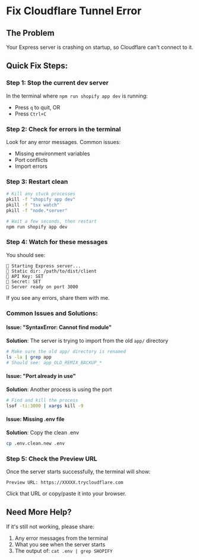 # Fix Cloudflare Tunnel Error

## The Problem
Your Express server is crashing on startup, so Cloudflare can't connect to it.

## Quick Fix Steps:

### Step 1: Stop the current dev server
In the terminal where `npm run shopify app dev` is running:
- Press `q` to quit, OR
- Press `Ctrl+C`

### Step 2: Check for errors in the terminal
Look for any error messages. Common issues:
- Missing environment variables
- Port conflicts
- Import errors

### Step 3: Restart clean
```bash
# Kill any stuck processes
pkill -f "shopify app dev"
pkill -f "tsx watch"
pkill -f "node.*server"

# Wait a few seconds, then restart
npm run shopify app dev
```

### Step 4: Watch for these messages
You should see:
```
🚀 Starting Express server...
📁 Static dir: /path/to/dist/client
🔑 API Key: SET
🔐 Secret: SET
🚀 Server ready on port 3000
```

If you see any errors, share them with me.

### Common Issues and Solutions:

#### Issue: "SyntaxError: Cannot find module"
**Solution**: The server is trying to import from the old `app/` directory
```bash
# Make sure the old app/ directory is renamed
ls -la | grep app
# Should see: app_OLD_REMIX_BACKUP_*
```

#### Issue: "Port already in use"
**Solution**: Another process is using the port
```bash
# Find and kill the process
lsof -ti:3000 | xargs kill -9
```

#### Issue: Missing .env file
**Solution**: Copy the clean .env
```bash
cp .env.clean.new .env
```

### Step 5: Check the Preview URL
Once the server starts successfully, the terminal will show:
```
Preview URL: https://XXXXX.trycloudflare.com
```

Click that URL or copy/paste it into your browser.

## Need More Help?

If it's still not working, please share:
1. Any error messages from the terminal
2. What you see when the server starts
3. The output of: `cat .env | grep SHOPIFY`

